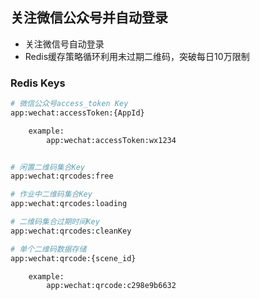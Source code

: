 关注微信公众号并自动登录
---

* 关注微信号自动登录
* Redis缓存策略循环利用未过期二维码，突破每日10万限制


### Redis Keys
```sh
# 微信公众号access_token Key
app:wechat:accessToken:{AppId}

    example:
        app:wechat:accessToken:wx1234


# 闲置二维码集合Key
app:wechat:qrcodes:free

# 作业中二维码集合Key
app:wechat:qrcodes:loading

# 二维码集合过期时间Key
app:wechat:qrcodes:cleanKey

# 单个二维码数据存储
app:wechat:qrcode:{scene_id}

    example:
        app:wechat:qrcode:c298e9b6632

```
